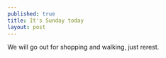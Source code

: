 ```yaml
---
published: true
title: It's Sunday today
layout: post
---
```

We will go out for shopping and walking, just rerest.